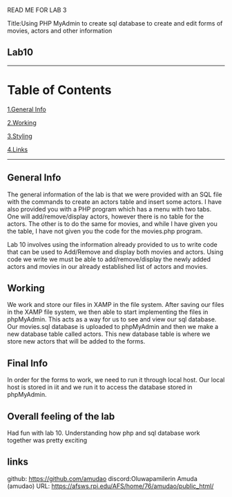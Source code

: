 READ ME FOR LAB 3

Title:Using PHP MyAdmin to create sql database to create and edit forms of movies, actors and other information

## Lab10
***
# Table of Contents
[1.General Info](#general-info)

[2.Working](#working)

[3.Styling](#styling)

[4.Links](#links)
***
## General Info

The general information of the lab is that we were provided with an SQL file with the commands to create an actors table and insert some actors. I have also provided you with a PHP program which has a menu with two tabs. One will add/remove/display actors, however there is no table for the actors. The other is to do the same for movies, and while I have given you the table, I have not given you the code for the movies.php program. 

Lab 10 involves using the information already provided to us to write code that can be used to  Add/Remove and display both movies and actors.  Using code we write we must be able to add/remove/display the newly added actors and movies in our already established list of actors and movies.

## Working 
 We work and store our files in XAMP in the file system. After saving our files in the XAMP file system, we then able to start implementing the files in phpMyAdmin. This acts as a way for us to see and view our sql database. Our movies.sql database is uploaded to phpMyAdmin and then we make a new database table called actors. This new database table is where we store new actors that will be added to the forms.

## Final Info
 In order for the forms to work, we need to run it through local host. Our local host is stored in iit and we run it to access the database stored in phpMyAdmin.


## Overall feeling of the lab
Had fun with lab 10. Understanding how php and sql database work together was pretty exciting





## links
github: https://github.com/amudao
discord:Oluwapamilerin Amuda (amudao)
URL: https://afsws.rpi.edu/AFS/home/76/amudao/public_html/
